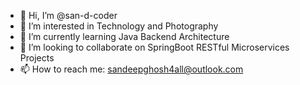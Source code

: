 - 👋 Hi, I’m @san-d-coder
- 👀 I’m interested in Technology and Photography
- 🌱 I’m currently learning Java Backend Architecture
- 💞️ I’m looking to collaborate on SpringBoot RESTful Microservices Projects
- 📫 How to reach me: sandeepghosh4all@outlook.com
